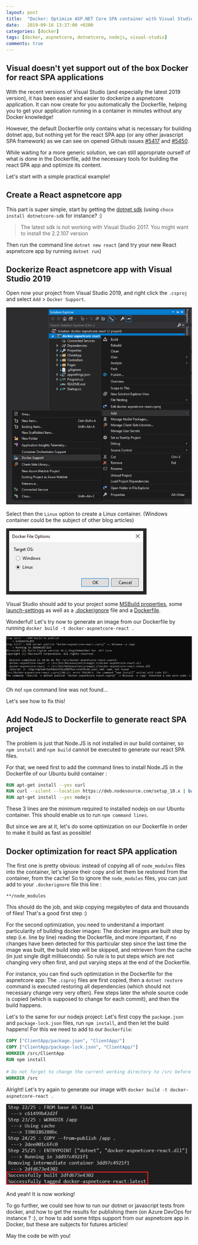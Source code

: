 ```yaml
---
layout: post
title:  "Docker: Optimize ASP.NET Core SPA container with Visual Studio"
date:   2019-09-16 13:37:00 +0200
categories: [docker]
tags: [docker, aspnetcore, dotnetcore, nodejs, visual-studio]
comments: true
---
```


## Visual doesn't yet support out of the box Docker for react SPA applications

With the recent versions of Visual Studio (and especially the latest 2019 version), it has been easier and easier to dockerize a aspnetcore application. It can now create for you automatically the Dockerfile, helping you to get your application running in a container in minutes without any Docker knowledge!

However, the default Dockerfile only contains what is necessary for building dotnet app, but nothing yet for the react SPA app (or any other javascript SPA framework) as we can see on opened Github issues [#5417](https://github.com/aspnet/AspNetCore/issues/5417) and [#5450](https://github.com/aspnet/AspNetCore.Docs/issues/5450).

While waiting for a more generic solution, we can still appropriate ourself of what is done in the Dockerfile, add the necessary tools for building the react SPA app and optimize its content.

Let's start with a simple practical example!

## Create a React aspnetcore app

This part is super simple, start by getting the [dotnet sdk](https://dotnet.microsoft.com/download) (using `choco install dotnetcore-sdk` for instance? :)

> The latest sdk is not working with Visual Studio 2017. You might want to install the 2.2.107 version

Then run the command line `dotnet new react` (and try your new React aspnetcore app by running `dotnet run`)

## Dockerize React aspnetcore app with Visual Studio 2019

Open now your project from Visual Studio 2019, and right click the `.csproj` and select `Add` > `Docker Support`.

![01-add-docker-support-to-aspnetcore-react-project](/assets/2019-09-16/01-add-docker-support-to-aspnetcore-react-project.png)

Select then the `Linux` option to create a Linux container. (Windows container could be the subject of other blog articles)

![01b-linux-container](/assets/2019-09-16/01b-linux-container.PNG)

Visual Studio should add to your project some [MSBuild properties](https://github.com/vfabing/docker-aspnetcore-react/commit/37f78d741745a2ec59eedab8c02838185ab0c40e#diff-32645297d48259ddcd780ddced263cd8L8), some [launch-settings](https://github.com/vfabing/docker-aspnetcore-react/commit/37f78d741745a2ec59eedab8c02838185ab0c40e#diff-25dda021b726757f13ff1c4fc2d8a248L1) as well as a [.dockerignore](https://github.com/vfabing/docker-aspnetcore-react/commit/37f78d741745a2ec59eedab8c02838185ab0c40e#diff-f7c5b4068637e2def526f9bbc7200c4eR1) file and a [Dockerfile](https://github.com/vfabing/docker-aspnetcore-react/commit/37f78d741745a2ec59eedab8c02838185ab0c40e#diff-3254677a7917c6c01f55212f86c57fbfR1).

Wonderful! Let's try now to generate an image from our Dockerfile by running `docker build -t docker-aspnetcore-react .`

![02-docker-react-aspnetcore-npm-not-found](/assets/2019-09-16/02-docker-react-aspnetcore-npm-not-found.png)

Oh no! `npm` command line was not found...

Let's see how to fix this!

## Add NodeJS to Dockerfile to generate react SPA project

The problem is just that Node.JS is not installed in our build container, so `npm install` and `npm build` cannot be executed to generate our react SPA files.

For that, we need first to add the command lines to install Node.JS in the Dockerfile of our Ubuntu build container :
```Dockerfile
RUN apt-get install --yes curl
RUN curl --silent --location https://deb.nodesource.com/setup_10.x | bash -
RUN apt-get install --yes nodejs
```
These 3 lines are the minimum required to installed nodejs on our Ubuntu container. This should enable us to run `npm command lines`.

But since we are at it, let's do some optimization on our Dockerfile in order to make it build as fast as possible!

## Docker optimization for react SPA application

The first one is pretty obvious: instead of copying all of `node_modules` files into the container, let's ignore their copy and let them be restored from the container, from the cache!
So to ignore the `node_modules` files, you can just add to your `.dockerignore` file this line :
```.dockerignore
**/node_modules
```

This should do the job, and skip copying megabytes of data and thousands of files! That's a good first step :)

For the second optimization, you need to understand a important particularity of building docker images: The docker images are built step by step (i.e. line by line) reading the Dockerfile, and more important, if no changes have been detected for this particular step since the last time the image was built, the build step will be skipped, and retrieven from the cache (in just single digit milliseconds).
So rule is to put steps which are not changing very often first, and put varying steps at the end of the Dockerfile.

For instance, you can find such optimization in the Dockerfile for the aspnetcore app: The `.csproj` files are first copied, then a `dotnet restore` command is executed restoring all dependencies (which should not necessary change very very often). Few steps later the whole source code is copied (which is supposed to change for each commit), and then the build happens.

Let's to the same for our nodejs project: Let's first copy the `package.json` and `package-lock.json` files, run `npm install`, and then let the build happens! For this we need to add to our `Dockerfile`:

```Dockerfile
COPY ["ClientApp/package.json", "ClientApp/"]
COPY ["ClientApp/package-lock.json", "ClientApp/"]
WORKDIR /src/ClientApp
RUN npm install

# Do not forget to change the current working directory to /src before copying all source code
WORKDIR /src
```

Alright! Let's try again to generate our image with `docker build -t docker-aspnetcore-react .`

![03-docker-react-aspnetcore-successfully-built](/assets/2019-09-16/03-docker-react-aspnetcore-successfully-built.png)

And yeah! It is now working!

To go further, we could see how to run our dotnet or javascript tests from docker, and how to get the results for publishing them (on Azure DevOps for instance ? :), or how to add some https support from our aspnetcore app in Docker, but these are subjects for futures articles!

May the code be with you!